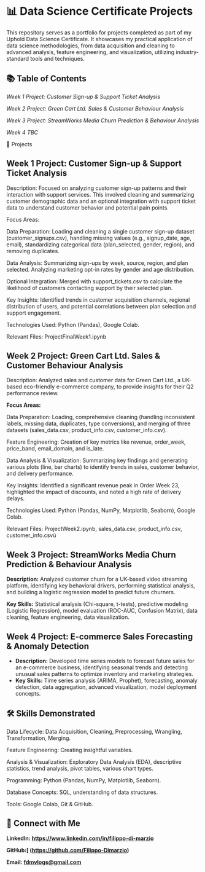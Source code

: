 # 📊 Data Science Certificate Projects
This repository serves as a portfolio for projects completed as part of my Uphold Data Science Certificate. It showcases my practical application of data science methodologies, from data acquisition and cleaning to advanced analysis, feature engineering, and visualization, utilizing industry-standard tools and techniques.

## 📚 Table of Contents

*Week 1 Project: Customer Sign-up & Support Ticket Analysis*

*Week 2 Project: Green Cart Ltd. Sales & Customer Behaviour Analysis*

*Week 3 Project: StreamWorks Media Churn Prediction & Behaviour Analysis*

*Week 4 TBC*

🚀 Projects
## Week 1 Project: Customer Sign-up & Support Ticket Analysis

Description: Focused on analyzing customer sign-up patterns and their interaction with support services. This involved cleaning and summarizing customer demographic data and an optional integration with support ticket data to understand customer behavior and potential pain points.

Focus Areas:

Data Preparation: Loading and cleaning a single customer sign-up dataset (customer_signups.csv), handling missing values (e.g., signup_date, age, email), standardizing categorical data (plan_selected, gender, region), and removing duplicates.

Data Analysis: Summarizing sign-ups by week, source, region, and plan selected. Analyzing marketing opt-in rates by gender and age distribution.

Optional Integration: Merged with support_tickets.csv to calculate the likelihood of customers contacting support by their selected plan.

Key Insights: Identified trends in customer acquisition channels, regional distribution of users, and potential correlations between plan selection and support engagement.

Technologies Used: Python (Pandas), Google Colab.

Relevant Files: ProjectFinalWeek1.ipynb

## Week 2 Project: Green Cart Ltd. Sales & Customer Behaviour Analysis

Description: Analyzed sales and customer data for Green Cart Ltd., a UK-based eco-friendly e-commerce company, to provide insights for their Q2 performance review.

**Focus Areas:**

Data Preparation: Loading, comprehensive cleaning (handling inconsistent labels, missing data, duplicates, type conversions), and merging of three datasets (sales_data.csv, product_info.csv, customer_info.csv).

Feature Engineering: Creation of key metrics like revenue, order_week, price_band, email_domain, and is_late.

Data Analysis & Visualization: Summarizing key findings and generating various plots (line, bar charts) to identify trends in sales, customer behavior, and delivery performance.

Key Insights: Identified a significant revenue peak in Order Week 23, highlighted the impact of discounts, and noted a high rate of delivery delays.

Technologies Used: Python (Pandas, NumPy, Matplotlib, Seaborn), Google Colab.

Relevant Files: ProjectWeek2.ipynb, sales_data.csv, product_info.csv, customer_info.csvù


## Week 3 Project: StreamWorks Media Churn Prediction & Behaviour Analysis

**Description:** Analyzed customer churn for a UK-based video streaming platform, identifying key behavioral drivers, performing statistical analysis, and building a logistic regression model to predict future churners.
  
**Key Skills:** Statistical analysis (Chi-square, t-tests), predictive modeling (Logistic Regression), model evaluation (ROC-AUC, Confusion Matrix), data cleaning, feature engineering, data visualization.

## Week 4 Project: E-commerce Sales Forecasting & Anomaly Detection

* **Description:** Developed time series models to forecast future sales for an e-commerce business, identifying seasonal trends and detecting unusual sales patterns to optimize inventory and marketing strategies.
* **Key Skills:** Time series analysis (ARIMA, Prophet), forecasting, anomaly detection, data aggregation, advanced visualization, model deployment concepts.


## 🛠️ Skills Demonstrated

Data Lifecycle: Data Acquisition, Cleaning, Preprocessing, Wrangling, Transformation, Merging.

Feature Engineering: Creating insightful variables.

Analysis & Visualization: Exploratory Data Analysis (EDA), descriptive statistics, trend analysis, pivot tables, various chart types.

Programming: Python (Pandas, NumPy, Matplotlib, Seaborn).

Database Concepts: SQL, understanding of data structures.

Tools: Google Colab, Git & GitHub.

## 📧 Connect with Me

**LinkedIn: https://www.linkedin.com/in/filippo-di-marzio**

**GitHub:[ (https://github.com/Filippo-Dimarzio)**

**Email: fdmvlogs@gmail.com**
